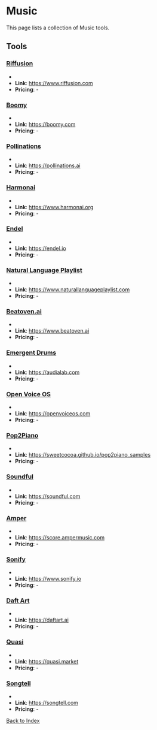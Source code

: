 # Music

This page lists a collection of Music tools.

## Tools

### [Riffusion](https://www.riffusion.com)
-
- **Link**: https://www.riffusion.com
- **Pricing**: -

### [Boomy](https://boomy.com)
-
- **Link**: https://boomy.com
- **Pricing**: -

### [Pollinations](https://pollinations.ai)
-
- **Link**: https://pollinations.ai
- **Pricing**: -

### [Harmonai](https://www.harmonai.org)
-
- **Link**: https://www.harmonai.org
- **Pricing**: -

### [Endel](https://endel.io)
-
- **Link**: https://endel.io
- **Pricing**: -

### [Natural Language Playlist](https://www.naturallanguageplaylist.com)
-
- **Link**: https://www.naturallanguageplaylist.com
- **Pricing**: -

### [Beatoven.ai](https://www.beatoven.ai)
-
- **Link**: https://www.beatoven.ai
- **Pricing**: -

### [Emergent Drums](https://audialab.com)
-
- **Link**: https://audialab.com
- **Pricing**: -

### [Open Voice OS](https://openvoiceos.com)
-
- **Link**: https://openvoiceos.com
- **Pricing**: -

### [Pop2Piano](https://sweetcocoa.github.io/pop2piano_samples)
-
- **Link**: https://sweetcocoa.github.io/pop2piano_samples
- **Pricing**: -

### [Soundful](https://soundful.com)
-
- **Link**: https://soundful.com
- **Pricing**: -

### [Amper](https://score.ampermusic.com)
-
- **Link**: https://score.ampermusic.com
- **Pricing**: -

### [Sonify](https://www.sonify.io)
-
- **Link**: https://www.sonify.io
- **Pricing**: -

### [Daft Art](https://daftart.ai)
-
- **Link**: https://daftart.ai
- **Pricing**: -

### [Quasi](https://quasi.market)
-
- **Link**: https://quasi.market
- **Pricing**: -

### [Songtell](https://songtell.com)
-
- **Link**: https://songtell.com
- **Pricing**: -


[Back to Index](README.MD)